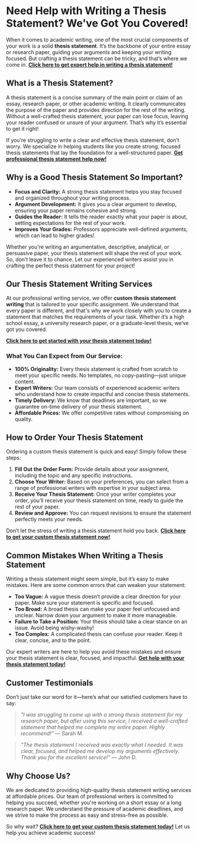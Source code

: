 # Need Help with Writing a Thesis Statement? We've Got You Covered!

When it comes to academic writing, one of the most crucial components of your work is a solid **thesis statement**. It’s the backbone of your entire essay or research paper, guiding your arguments and keeping your writing focused. But crafting a thesis statement can be tricky, and that’s where we come in. **[Click here to get expert help in writing a thesis statement!](https://tinyurl.com/topessay?keyword=writing+a+thesis+statement)**

## What is a Thesis Statement?

A thesis statement is a concise summary of the main point or claim of an essay, research paper, or other academic writing. It clearly communicates the purpose of the paper and provides direction for the rest of the writing. Without a well-crafted thesis statement, your paper can lose focus, leaving your reader confused or unsure of your argument. That’s why it’s essential to get it right!

If you’re struggling to write a clear and effective thesis statement, don’t worry. We specialize in helping students like you create strong, focused thesis statements that lay the foundation for a well-structured paper. **[Get professional thesis statement help now!](https://tinyurl.com/topessay?keyword=writing+a+thesis+statement)**

## Why is a Good Thesis Statement So Important?

- **Focus and Clarity:** A strong thesis statement helps you stay focused and organized throughout your writing process.
- **Argument Development:** It gives you a clear argument to develop, ensuring your paper remains cohesive and strong.
- **Guides the Reader:** It tells the reader exactly what your paper is about, setting expectations for the rest of your work.
- **Improves Your Grades:** Professors appreciate well-defined arguments, which can lead to higher grades!

Whether you're writing an argumentative, descriptive, analytical, or persuasive paper, your thesis statement will shape the rest of your work. So, don’t leave it to chance. Let our experienced writers assist you in crafting the perfect thesis statement for your project!

## Our Thesis Statement Writing Services

At our professional writing service, we offer **custom thesis statement writing** that is tailored to your specific assignment. We understand that every paper is different, and that's why we work closely with you to create a statement that matches the requirements of your task. Whether it’s a high school essay, a university research paper, or a graduate-level thesis, we’ve got you covered.

**[Click here to get started with your thesis statement today!](https://tinyurl.com/topessay?keyword=writing+a+thesis+statement)**

### What You Can Expect from Our Service:

- **100% Originality:** Every thesis statement is crafted from scratch to meet your specific needs. No templates, no copy-pasting—just unique content.
- **Expert Writers:** Our team consists of experienced academic writers who understand how to create impactful and concise thesis statements.
- **Timely Delivery:** We know that deadlines are important, so we guarantee on-time delivery of your thesis statement.
- **Affordable Prices:** We offer competitive rates without compromising on quality.

## How to Order Your Thesis Statement

Ordering a custom thesis statement is quick and easy! Simply follow these steps:

1. **Fill Out the Order Form:** Provide details about your assignment, including the topic and any specific instructions.
2. **Choose Your Writer:** Based on your preferences, you can select from a range of professional writers with expertise in your subject area.
3. **Receive Your Thesis Statement:** Once your writer completes your order, you’ll receive your thesis statement on time, ready to guide the rest of your paper.
4. **Review and Approve:** You can request revisions to ensure the statement perfectly meets your needs.

Don’t let the stress of writing a thesis statement hold you back. **[Click here to get your custom thesis statement now!](https://tinyurl.com/topessay?keyword=writing+a+thesis+statement)**

## Common Mistakes When Writing a Thesis Statement

Writing a thesis statement might seem simple, but it’s easy to make mistakes. Here are some common errors that can weaken your statement:

- **Too Vague:** A vague thesis doesn’t provide a clear direction for your paper. Make sure your statement is specific and focused.
- **Too Broad:** A broad thesis can make your paper feel unfocused and unclear. Narrow down your argument to make it more manageable.
- **Failure to Take a Position:** Your thesis should take a clear stance on an issue. Avoid being wishy-washy!
- **Too Complex:** A complicated thesis can confuse your reader. Keep it clear, concise, and to the point.

Our expert writers are here to help you avoid these mistakes and ensure your thesis statement is clear, focused, and impactful. **[Get help with your thesis statement today!](https://tinyurl.com/topessay?keyword=writing+a+thesis+statement)**

## Customer Testimonials

Don’t just take our word for it—here’s what our satisfied customers have to say:

> _"I was struggling to come up with a strong thesis statement for my research paper, but after using this service, I received a well-crafted statement that helped me complete my entire paper. Highly recommend!"_ — Sarah M.

> _"The thesis statement I received was exactly what I needed. It was clear, focused, and helped me develop my arguments effectively. Thank you for the excellent service!"_ — John D.

## Why Choose Us?

We are dedicated to providing high-quality thesis statement writing services at affordable prices. Our team of professional writers is committed to helping you succeed, whether you're working on a short essay or a long research paper. We understand the pressure of academic deadlines, and we strive to make the process as easy and stress-free as possible.

So why wait? **[Click here to get your custom thesis statement today!](https://tinyurl.com/topessay?keyword=writing+a+thesis+statement)** Let us help you achieve academic success!
